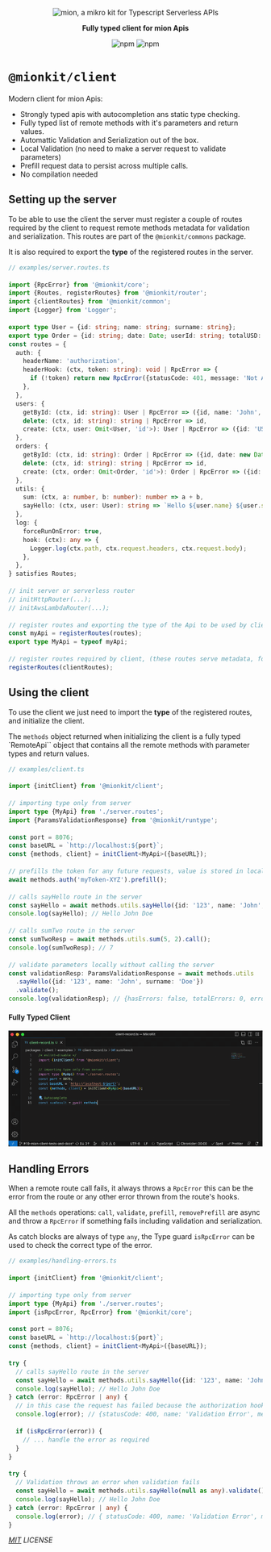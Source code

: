 <p align="center">
  <picture>
    <source media="(prefers-color-scheme: dark)" srcset="https://raw.githubusercontent.com/MionKit/mion/master/assets/public/bannerx90-dark.png">
    <source media="(prefers-color-scheme: light)" srcset="https://raw.githubusercontent.com/MionKit/mion/master/assets/public/bannerx90.png">
    <img alt='mion, a mikro kit for Typescript Serverless APIs' src='https://raw.githubusercontent.com/MionKit/mion/master/assets/public/bannerx90.png'>
  </picture>
</p>
<p align="center">
  <strong>Fully typed client for mion Apis
  </strong>
</p>
<p align=center>
  <img src="https://img.shields.io/badge/code_style-prettier-ff69b4.svg?style=flat-square&maxAge=99999999" alt="npm"  style="max-width:100%;">
  <img src="https://img.shields.io/badge/license-MIT-97ca00.svg?style=flat-square&maxAge=99999999" alt="npm"  style="max-width:100%;">
</p>

# `@mionkit/client`

Modern client for mion Apis:

- Strongly typed apis with autocompletion ans static type checking.
- Fully typed list of remote methods with it's parameters and return values.
- Automattic Validation and Serialization out of the box.
- Local Validation (no need to make a server request to validate parameters)
- Prefill request data to persist across multiple calls.
- No compilation needed

## Setting up the server

To be able to use the client the server must register a couple of routes required by the client to request remote methods metadata for validation and serialization. This routes are part of the `@mionkit/commons` package.

It is also required to export the **type** of the registered routes in the server.

```ts
// examples/server.routes.ts

import {RpcError} from '@mionkit/core';
import {Routes, registerRoutes} from '@mionkit/router';
import {clientRoutes} from '@mionkit/common';
import {Logger} from 'Logger';

export type User = {id: string; name: string; surname: string};
export type Order = {id: string; date: Date; userId: string; totalUSD: number};
const routes = {
  auth: {
    headerName: 'authorization',
    headerHook: (ctx, token: string): void | RpcError => {
      if (!token) return new RpcError({statusCode: 401, message: 'Not Authorized', name: ' Not Authorized'});
    },
  },
  users: {
    getById: (ctx, id: string): User | RpcError => ({id, name: 'John', surname: 'Smith'}),
    delete: (ctx, id: string): string | RpcError => id,
    create: (ctx, user: Omit<User, 'id'>): User | RpcError => ({id: 'USER-123', ...user}),
  },
  orders: {
    getById: (ctx, id: string): Order | RpcError => ({id, date: new Date(), userId: 'USER-123', totalUSD: 120}),
    delete: (ctx, id: string): string | RpcError => id,
    create: (ctx, order: Omit<Order, 'id'>): Order | RpcError => ({id: 'ORDER-123', ...order}),
  },
  utils: {
    sum: (ctx, a: number, b: number): number => a + b,
    sayHello: (ctx, user: User): string => `Hello ${user.name} ${user.surname}`,
  },
  log: {
    forceRunOnError: true,
    hook: (ctx): any => {
      Logger.log(ctx.path, ctx.request.headers, ctx.request.body);
    },
  },
} satisfies Routes;

// init server or serverless router
// initHttpRouter(...);
// initAwsLambdaRouter(...);

// register routes and exporting the type of the Api to be used by client
const myApi = registerRoutes(routes);
export type MyApi = typeof myApi;

// register routes required by client, (these routes serve metadata, for validation and serialization)
registerRoutes(clientRoutes);
```

## Using the client

To use the client we just need to import the **type** of the registered routes, and initialize the client.

The `methods` object returned when initializing the client is a fully typed `RemoteApi`` object that contains all the remote methods with parameter types and return values.

```ts
// examples/client.ts

import {initClient} from '@mionkit/client';

// importing type only from server
import type {MyApi} from './server.routes';
import {ParamsValidationResponse} from '@mionkit/runtype';

const port = 8076;
const baseURL = `http://localhost:${port}`;
const {methods, client} = initClient<MyApi>({baseURL});

// prefills the token for any future requests, value is stored in localStorage
await methods.auth('myToken-XYZ').prefill();

// calls sayHello route in the server
const sayHello = await methods.utils.sayHello({id: '123', name: 'John', surname: 'Doe'}).call();
console.log(sayHello); // Hello John Doe

// calls sumTwo route in the server
const sumTwoResp = await methods.utils.sum(5, 2).call();
console.log(sumTwoResp); // 7

// validate parameters locally without calling the server
const validationResp: ParamsValidationResponse = await methods.utils
  .sayHello({id: '123', name: 'John', surname: 'Doe'})
  .validate();
console.log(validationResp); // {hasErrors: false, totalErrors: 0, errors: []}
```

#### Fully Typed Client

![autocomplete](./assets/autocomplete.gif)

## Handling Errors

When a remote route call fails, it always throws a `RpcError` this can be the error from the route or any other error thrown from the route's hooks.

All the `methods` operations: `call`, `validate`, `prefill`, `removePrefill` are async and throw a `RpcError` if something fails including validation and serialization.

As catch blocks are always of type `any`, the Type guard `isRpcError` can be used to check the correct type of the error.

```ts
// examples/handling-errors.ts

import {initClient} from '@mionkit/client';

// importing type only from server
import type {MyApi} from './server.routes';
import {isRpcError, RpcError} from '@mionkit/core';

const port = 8076;
const baseURL = `http://localhost:${port}`;
const {methods, client} = initClient<MyApi>({baseURL});

try {
  // calls sayHello route in the server
  const sayHello = await methods.utils.sayHello({id: '123', name: 'John', surname: 'Doe'}).call();
  console.log(sayHello); // Hello John Doe
} catch (error: RpcError | any) {
  // in this case the request has failed because the authorization hook is missing
  console.log(error); // {statusCode: 400, name: 'Validation Error', message: `Invalid params for Route or Hook 'auth'.`}

  if (isRpcError(error)) {
    // ... handle the error as required
  }
}

try {
  // Validation throws an error when validation fails
  const sayHello = await methods.utils.sayHello(null as any).validate();
  console.log(sayHello); // Hello John Doe
} catch (error: RpcError | any) {
  console.log(error); // { statusCode: 400, name: 'Validation Error', message: `Invalid params ...`, errorData : {...}}
}
```

_[MIT](../../LICENSE) LICENSE_
